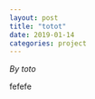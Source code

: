 ```yaml
---
layout: post
title: "totot"
date: 2019-01-14
categories: project
---
```


*By toto*

<html>
  <head>

  </head>
  <body>
    <p style="margin-top: 0">
      fefefe
    </p>
  </body>
</html>
